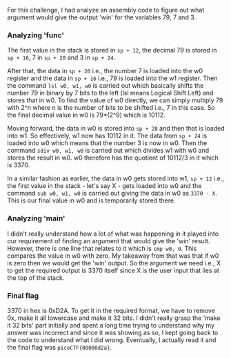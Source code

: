For this challenge, I had analyze an assembly code to figure out what argument would give the output 'win' for the variables 79, 7 and 3.


### Analyzing 'func'
The first value in the stack is stored in `sp + 12`, the decimal 79 is stored in `sp + 16`, 7 in `sp + 20` and 3 in `sp + 24`. 

After that, the data in `sp + 20` i.e., the number 7 is loaded into the w0 register and the data in `sp + 16` i.e., 79 is loaded into the w1 register. Then the command `lsl w0, w1, w0` is carried out which basically shifts the number 79 in binary by 7 bits to the left (lsl means Logical Shift Left) and stores that in w0. To find the value of w0 directly, we can simply multiply 79 with 2^n where n is the number of bits to be shifted i.e., 7 in this case. So the final decimal value in w0 is 79\*(2^9) which is 10112.

Moving forward, the data in w0 is stored into `sp + 28` and then that is loaded into w1. So effectively, w1 now has 10112 in it. The data from `sp + 24` is loaded into w0 which means that the number 3 is now in w0. Then the command `sdiv w0, w1, w0` is carried out which divides w1 with w0 and stores the result in w0. w0 therefore has the quotient of 10112/3 in it which is 3370.

In a similar fashion as earlier, the data in w0 gets stored into w1, `sp + 12` i.e., the first value in the stack - let's say X - gets loaded into w0 and the command `sub w0, w1, w0` is carried out giving the data in w0 as `3370 - X`. This is our final value in w0 and is temporarily stored there.

### Analyzing 'main'

I didn't really understand how a lot of what was happening in it played into our requirement of finding an argument that would give the 'win' result. However, there is one line that relates to it which is `cmp w0, 0`. This compares the value in w0 with zero. My takeaway from that was that if w0 is zero then we would get the 'win' output. So the argument we need i.e., X to get the required output is 3370 itself since X is the user input that lies at the top of the stack. 

### Final flag

3370 in hex is 0xD2A. To get it in the required format, we have to remove 0x, make it all lowercase and make it 32 bits. I didn't really grasp the 'make it 32 bits' part initially and spent a long time trying to understand why my answer was incorrect and since it was showing as so, I kept going back to the code to understand what I did wrong. Eventually, I actually read it and the final flag was `picoCTF{00000d2a}`.
